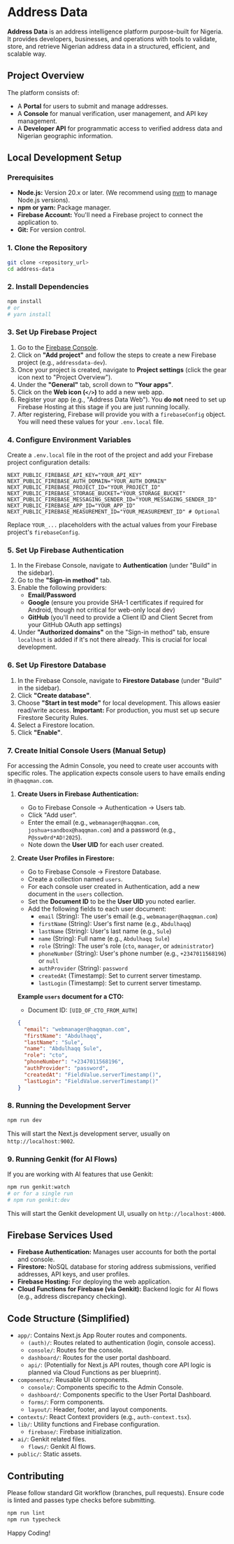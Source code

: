 # Address Data

**Address Data** is an address intelligence platform purpose-built for Nigeria. It provides developers, businesses, and operations with tools to validate, store, and retrieve Nigerian address data in a structured, efficient, and scalable way.

## Project Overview

The platform consists of:
- A **Portal** for users to submit and manage addresses.
- A **Console** for manual verification, user management, and API key management.
- A **Developer API** for programmatic access to verified address data and Nigerian geographic information.

## Local Development Setup

### Prerequisites

- **Node.js:** Version 20.x or later. (We recommend using [nvm](https://github.com/nvm-sh/nvm) to manage Node.js versions).
- **npm or yarn:** Package manager.
- **Firebase Account:** You'll need a Firebase project to connect the application to.
- **Git:** For version control.

### 1. Clone the Repository

```bash
git clone <repository_url>
cd address-data
```

### 2. Install Dependencies

```bash
npm install
# or
# yarn install
```

### 3. Set Up Firebase Project

1.  Go to the [Firebase Console](https://console.firebase.google.com/).
2.  Click on **"Add project"** and follow the steps to create a new Firebase project (e.g., `addressdata-dev`).
3.  Once your project is created, navigate to **Project settings** (click the gear icon next to "Project Overview").
4.  Under the **"General"** tab, scroll down to **"Your apps"**.
5.  Click on the **Web icon (`</>`)** to add a new web app.
6.  Register your app (e.g., "Address Data Web"). You **do not** need to set up Firebase Hosting at this stage if you are just running locally.
7.  After registering, Firebase will provide you with a `firebaseConfig` object. You will need these values for your `.env.local` file.

### 4. Configure Environment Variables

Create a `.env.local` file in the root of the project and add your Firebase project configuration details:

```env
NEXT_PUBLIC_FIREBASE_API_KEY="YOUR_API_KEY"
NEXT_PUBLIC_FIREBASE_AUTH_DOMAIN="YOUR_AUTH_DOMAIN"
NEXT_PUBLIC_FIREBASE_PROJECT_ID="YOUR_PROJECT_ID"
NEXT_PUBLIC_FIREBASE_STORAGE_BUCKET="YOUR_STORAGE_BUCKET"
NEXT_PUBLIC_FIREBASE_MESSAGING_SENDER_ID="YOUR_MESSAGING_SENDER_ID"
NEXT_PUBLIC_FIREBASE_APP_ID="YOUR_APP_ID"
NEXT_PUBLIC_FIREBASE_MEASUREMENT_ID="YOUR_MEASUREMENT_ID" # Optional
```

Replace `YOUR_...` placeholders with the actual values from your Firebase project's `firebaseConfig`.

### 5. Set Up Firebase Authentication

1.  In the Firebase Console, navigate to **Authentication** (under "Build" in the sidebar).
2.  Go to the **"Sign-in method"** tab.
3.  Enable the following providers:
    *   **Email/Password**
    *   **Google** (ensure you provide SHA-1 certificates if required for Android, though not critical for web-only local dev)
    *   **GitHub** (you'll need to provide a Client ID and Client Secret from your GitHub OAuth app settings)
4.  Under **"Authorized domains"** on the "Sign-in method" tab, ensure `localhost` is added if it's not there already. This is crucial for local development.

### 6. Set Up Firestore Database

1.  In the Firebase Console, navigate to **Firestore Database** (under "Build" in the sidebar).
2.  Click **"Create database"**.
3.  Choose **"Start in test mode"** for local development. This allows easier read/write access. **Important:** For production, you must set up secure Firestore Security Rules.
4.  Select a Firestore location.
5.  Click **"Enable"**.

### 7. Create Initial Console Users (Manual Setup)

For accessing the Admin Console, you need to create user accounts with specific roles.
The application expects console users to have emails ending in `@haqqman.com`.

1.  **Create Users in Firebase Authentication:**
    *   Go to Firebase Console -> Authentication -> Users tab.
    *   Click "Add user".
    *   Enter the email (e.g., `webmanager@haqqman.com`, `joshua+sandbox@haqqman.com`) and a password (e.g., `P@ssw0rd*AD!2025`).
    *   Note down the **User UID** for each user created.

2.  **Create User Profiles in Firestore:**
    *   Go to Firebase Console -> Firestore Database.
    *   Create a collection named `users`.
    *   For each console user created in Authentication, add a new document in the `users` collection.
    *   Set the **Document ID** to be the **User UID** you noted earlier.
    *   Add the following fields to each user document:
        *   `email` (String): The user's email (e.g., `webmanager@haqqman.com`)
        *   `firstName` (String): User's first name (e.g., `Abdulhaqq`)
        *   `lastName` (String): User's last name (e.g., `Sule`)
        *   `name` (String): Full name (e.g., `Abdulhaqq Sule`)
        *   `role` (String): The user's role (`cto`, `manager`, or `administrator`)
        *   `phoneNumber` (String): User's phone number (e.g., `+2347011568196`) or `null`
        *   `authProvider` (String): `password`
        *   `createdAt` (Timestamp): Set to current server timestamp.
        *   `lastLogin` (Timestamp): Set to current server timestamp.

    **Example `users` document for a CTO:**
    *   Document ID: `[UID_OF_CTO_FROM_AUTH]`
    ```json
    {
      "email": "webmanager@haqqman.com",
      "firstName": "Abdulhaqq",
      "lastName": "Sule",
      "name": "Abdulhaqq Sule",
      "role": "cto",
      "phoneNumber": "+2347011568196",
      "authProvider": "password",
      "createdAt": "FieldValue.serverTimestamp()",
      "lastLogin": "FieldValue.serverTimestamp()"
    }
    ```

### 8. Running the Development Server

```bash
npm run dev
```

This will start the Next.js development server, usually on `http://localhost:9002`.

### 9. Running Genkit (for AI Flows)

If you are working with AI features that use Genkit:

```bash
npm run genkit:watch
# or for a single run
# npm run genkit:dev
```
This will start the Genkit development UI, usually on `http://localhost:4000`.

## Firebase Services Used

*   **Firebase Authentication:** Manages user accounts for both the portal and console.
*   **Firestore:** NoSQL database for storing address submissions, verified addresses, API keys, and user profiles.
*   **Firebase Hosting:** For deploying the web application.
*   **Cloud Functions for Firebase (via Genkit):** Backend logic for AI flows (e.g., address discrepancy checking).

## Code Structure (Simplified)

-   `app/`: Contains Next.js App Router routes and components.
    -   `(auth)/`: Routes related to authentication (login, console access).
    -   `console/`: Routes for the console.
    -   `dashboard/`: Routes for the user portal dashboard.
    -   `api/`: (Potentially for Next.js API routes, though core API logic is planned via Cloud Functions as per blueprint).
-   `components/`: Reusable UI components.
    -   `console/`: Components specific to the Admin Console.
    -   `dashboard/`: Components specific to the User Portal Dashboard.
    -   `forms/`: Form components.
    -   `layout/`: Header, footer, and layout components.
-   `contexts/`: React Context providers (e.g., `auth-context.tsx`).
-   `lib/`: Utility functions and Firebase configuration.
    -   `firebase/`: Firebase initialization.
-   `ai/`: Genkit related files.
    -   `flows/`: Genkit AI flows.
-   `public/`: Static assets.

## Contributing

Please follow standard Git workflow (branches, pull requests). Ensure code is linted and passes type checks before submitting.

```bash
npm run lint
npm run typecheck
```

Happy Coding!
